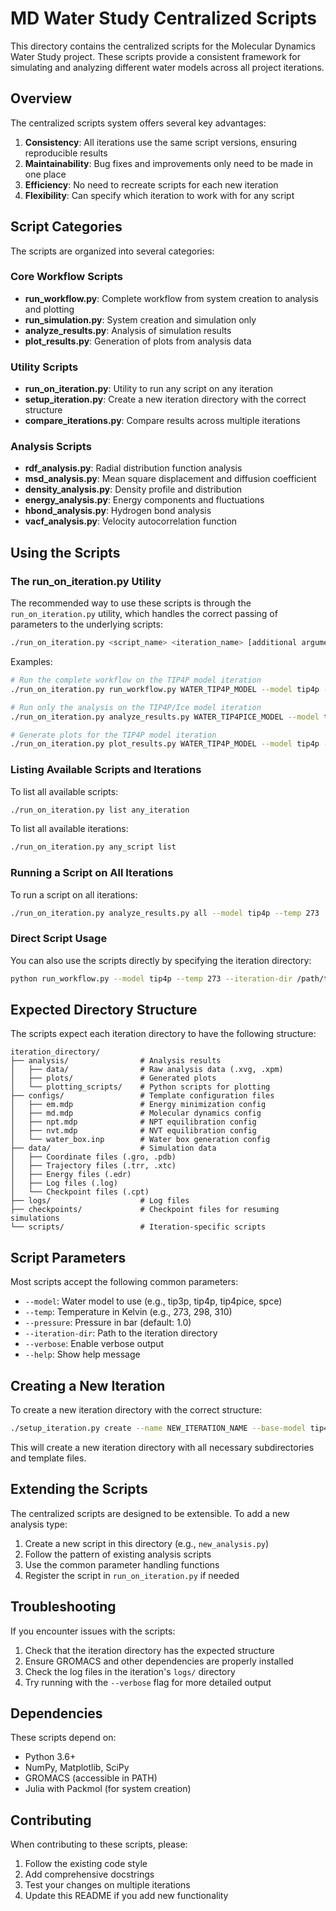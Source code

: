 # MD Water Study Centralized Scripts

This directory contains the centralized scripts for the Molecular Dynamics Water Study project. These scripts provide a consistent framework for simulating and analyzing different water models across all project iterations.

## Overview

The centralized scripts system offers several key advantages:

1. **Consistency**: All iterations use the same script versions, ensuring reproducible results
2. **Maintainability**: Bug fixes and improvements only need to be made in one place
3. **Efficiency**: No need to recreate scripts for each new iteration
4. **Flexibility**: Can specify which iteration to work with for any script

## Script Categories

The scripts are organized into several categories:

### Core Workflow Scripts

- **run_workflow.py**: Complete workflow from system creation to analysis and plotting
- **run_simulation.py**: System creation and simulation only
- **analyze_results.py**: Analysis of simulation results
- **plot_results.py**: Generation of plots from analysis data

### Utility Scripts

- **run_on_iteration.py**: Utility to run any script on any iteration
- **setup_iteration.py**: Create a new iteration directory with the correct structure
- **compare_iterations.py**: Compare results across multiple iterations

### Analysis Scripts

- **rdf_analysis.py**: Radial distribution function analysis
- **msd_analysis.py**: Mean square displacement and diffusion coefficient
- **density_analysis.py**: Density profile and distribution
- **energy_analysis.py**: Energy components and fluctuations
- **hbond_analysis.py**: Hydrogen bond analysis
- **vacf_analysis.py**: Velocity autocorrelation function

## Using the Scripts

### The run_on_iteration.py Utility

The recommended way to use these scripts is through the `run_on_iteration.py` utility, which handles the correct passing of parameters to the underlying scripts:

```bash
./run_on_iteration.py <script_name> <iteration_name> [additional arguments]
```

Examples:

```bash
# Run the complete workflow on the TIP4P model iteration
./run_on_iteration.py run_workflow.py WATER_TIP4P_MODEL --model tip4p --temp 273

# Run only the analysis on the TIP4P/Ice model iteration
./run_on_iteration.py analyze_results.py WATER_TIP4PICE_MODEL --model tip4pice --temp 273

# Generate plots for the TIP4P model iteration
./run_on_iteration.py plot_results.py WATER_TIP4P_MODEL --model tip4p --temp 273
```

### Listing Available Scripts and Iterations

To list all available scripts:
```bash
./run_on_iteration.py list any_iteration
```

To list all available iterations:
```bash
./run_on_iteration.py any_script list
```

### Running a Script on All Iterations

To run a script on all iterations:
```bash
./run_on_iteration.py analyze_results.py all --model tip4p --temp 273
```

### Direct Script Usage

You can also use the scripts directly by specifying the iteration directory:

```bash
python run_workflow.py --model tip4p --temp 273 --iteration-dir /path/to/WATER_TIP4P_MODEL
```

## Expected Directory Structure

The scripts expect each iteration directory to have the following structure:

```
iteration_directory/
├── analysis/                # Analysis results
│   ├── data/                # Raw analysis data (.xvg, .xpm)
│   ├── plots/               # Generated plots
│   └── plotting_scripts/    # Python scripts for plotting
├── configs/                 # Template configuration files
│   ├── em.mdp               # Energy minimization config
│   ├── md.mdp               # Molecular dynamics config
│   ├── npt.mdp              # NPT equilibration config
│   ├── nvt.mdp              # NVT equilibration config
│   └── water_box.inp        # Water box generation config
├── data/                    # Simulation data
│   ├── Coordinate files (.gro, .pdb)
│   ├── Trajectory files (.trr, .xtc)
│   ├── Energy files (.edr)
│   ├── Log files (.log)
│   └── Checkpoint files (.cpt)
├── logs/                    # Log files
├── checkpoints/             # Checkpoint files for resuming simulations
└── scripts/                 # Iteration-specific scripts
```

## Script Parameters

Most scripts accept the following common parameters:

- `--model`: Water model to use (e.g., tip3p, tip4p, tip4pice, spce)
- `--temp`: Temperature in Kelvin (e.g., 273, 298, 310)
- `--pressure`: Pressure in bar (default: 1.0)
- `--iteration-dir`: Path to the iteration directory
- `--verbose`: Enable verbose output
- `--help`: Show help message

## Creating a New Iteration

To create a new iteration directory with the correct structure:

```bash
./setup_iteration.py create --name NEW_ITERATION_NAME --base-model tip4p
```

This will create a new iteration directory with all necessary subdirectories and template files.

## Extending the Scripts

The centralized scripts are designed to be extensible. To add a new analysis type:

1. Create a new script in this directory (e.g., `new_analysis.py`)
2. Follow the pattern of existing analysis scripts
3. Use the common parameter handling functions
4. Register the script in `run_on_iteration.py` if needed

## Troubleshooting

If you encounter issues with the scripts:

1. Check that the iteration directory has the expected structure
2. Ensure GROMACS and other dependencies are properly installed
3. Check the log files in the iteration's `logs/` directory
4. Try running with the `--verbose` flag for more detailed output

## Dependencies

These scripts depend on:

- Python 3.6+
- NumPy, Matplotlib, SciPy
- GROMACS (accessible in PATH)
- Julia with Packmol (for system creation)

## Contributing

When contributing to these scripts, please:

1. Follow the existing code style
2. Add comprehensive docstrings
3. Test your changes on multiple iterations
4. Update this README if you add new functionality 